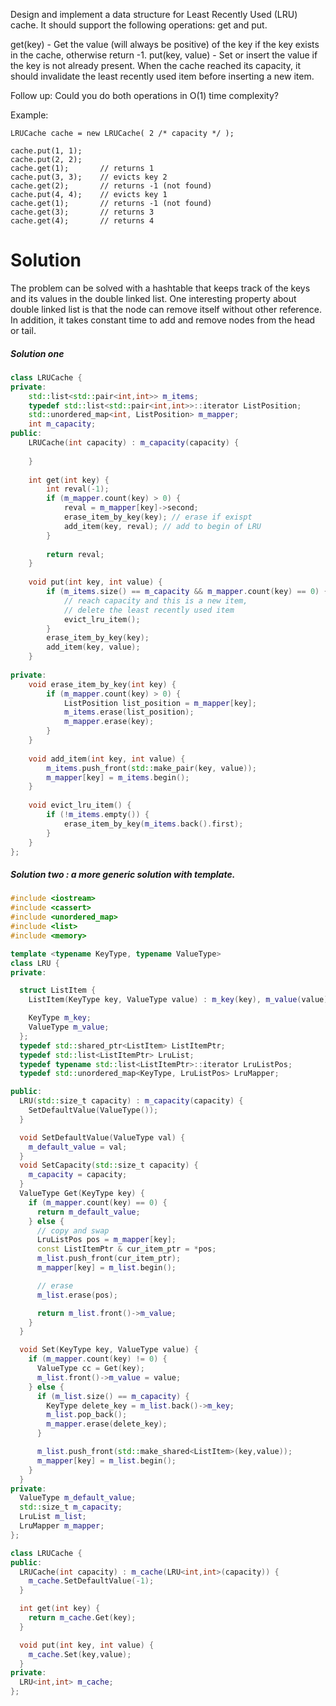 Design and implement a data structure for Least Recently Used (LRU) cache. It should support the following operations: get and put.

get(key) - Get the value (will always be positive) of the key if the key exists in the cache, otherwise return -1.
put(key, value) - Set or insert the value if the key is not already present. When the cache reached its capacity, it should invalidate the least recently used item before inserting a new item.

Follow up:
Could you do both operations in O(1) time complexity?
  
Example:
```
LRUCache cache = new LRUCache( 2 /* capacity */ );

cache.put(1, 1);
cache.put(2, 2);
cache.get(1);       // returns 1
cache.put(3, 3);    // evicts key 2
cache.get(2);       // returns -1 (not found)
cache.put(4, 4);    // evicts key 1
cache.get(1);       // returns -1 (not found)
cache.get(3);       // returns 3
cache.get(4);       // returns 4  
```

# Solution

The problem can be solved with a hashtable that keeps track of the keys and its values in the double linked list. One interesting property about double linked list is that the node can remove itself without other reference. In addition, it takes constant time to add and remove nodes from the head or tail.

##### Solution  one
```cpp
class LRUCache {
private:
    std::list<std::pair<int,int>> m_items;
    typedef std::list<std::pair<int,int>>::iterator ListPosition;
    std::unordered_map<int, ListPosition> m_mapper;
    int m_capacity;
public:
    LRUCache(int capacity) : m_capacity(capacity) {
        
    }
    
    int get(int key) {
        int reval(-1);
        if (m_mapper.count(key) > 0) {
            reval = m_mapper[key]->second;
            erase_item_by_key(key); // erase if exispt
            add_item(key, reval); // add to begin of LRU
        }
        
        return reval;
    }
    
    void put(int key, int value) {
        if (m_items.size() == m_capacity && m_mapper.count(key) == 0) {
            // reach capacity and this is a new item,
            // delete the least recently used item
            evict_lru_item();
        }
        erase_item_by_key(key);
        add_item(key, value);
    }
    
private:
    void erase_item_by_key(int key) {
        if (m_mapper.count(key) > 0) {
            ListPosition list_position = m_mapper[key];
            m_items.erase(list_position);
            m_mapper.erase(key);
        }
    }
    
    void add_item(int key, int value) {
        m_items.push_front(std::make_pair(key, value));
        m_mapper[key] = m_items.begin();
    }
    
    void evict_lru_item() {
        if (!m_items.empty()) {
            erase_item_by_key(m_items.back().first);
        }
    }
};
```

##### Solution two : a more generic solution with template.

```cpp
#include <iostream>
#include <cassert>
#include <unordered_map>
#include <list>
#include <memory>

template <typename KeyType, typename ValueType>
class LRU {
private:

  struct ListItem {
    ListItem(KeyType key, ValueType value) : m_key(key), m_value(value){}

    KeyType m_key;
    ValueType m_value;
  };
  typedef std::shared_ptr<ListItem> ListItemPtr;
  typedef std::list<ListItemPtr> LruList;
  typedef typename std::list<ListItemPtr>::iterator LruListPos;
  typedef std::unordered_map<KeyType, LruListPos> LruMapper;

public:
  LRU(std::size_t capacity) : m_capacity(capacity) {
    SetDefaultValue(ValueType());
  }

  void SetDefaultValue(ValueType val) {
    m_default_value = val;
  }
  void SetCapacity(std::size_t capacity) {
    m_capacity = capacity;
  }
  ValueType Get(KeyType key) {
    if (m_mapper.count(key) == 0) {
      return m_default_value;
    } else {
      // copy and swap
      LruListPos pos = m_mapper[key];
      const ListItemPtr & cur_item_ptr = *pos;
      m_list.push_front(cur_item_ptr);
      m_mapper[key] = m_list.begin();

      // erase
      m_list.erase(pos);

      return m_list.front()->m_value;
    }
  }

  void Set(KeyType key, ValueType value) {
    if (m_mapper.count(key) != 0) {
      ValueType cc = Get(key);
      m_list.front()->m_value = value;
    } else {
      if (m_list.size() == m_capacity) {
        KeyType delete_key = m_list.back()->m_key;
        m_list.pop_back();
        m_mapper.erase(delete_key);
      }

      m_list.push_front(std::make_shared<ListItem>(key,value));
      m_mapper[key] = m_list.begin();
    }
  }
private:
  ValueType m_default_value;
  std::size_t m_capacity;
  LruList m_list;
  LruMapper m_mapper;
};

class LRUCache {
public:
  LRUCache(int capacity) : m_cache(LRU<int,int>(capacity)) {
    m_cache.SetDefaultValue(-1);
  }

  int get(int key) {
    return m_cache.Get(key);
  }

  void put(int key, int value) {
    m_cache.Set(key,value);
  }
private:
  LRU<int,int> m_cache;
};
```

